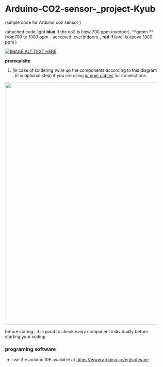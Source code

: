 # Arduino-CO2-sensor-_project-Kyub
(simple code for Arduino co2 sensor )




(attached code  light **blue** if the co2 is blew 700 ppm (outdoor),  **green ** from700 to 1000 ppm  - accepted level indoors-, **red** If level is above 1000 ppm )


  
[![IMAGE ALT TEXT HERE](https://img.youtube.com/vi/x_deS18koRk/0.jpg)](https://www.youtube.com/watch?v=x_deS18koRk)



**prerequisite**: <br>
1. (in case of soldering )wire up the components  according to this diagram ,  (it is optional step) if you are using [jumper cables](https://kyub.com/asset/5feb548c62a614006cbdc0e6) for connections <br>
<img width=800 src="https://kyub.com/api/v1/file/download/Ke35tTqcjy03gpc/original/Diagram.jpg">
 

before staring : it is good to check every component individually before starting your coding 

### programing software
- use the arduino IDE available at https://www.arduino.cc/en/software


